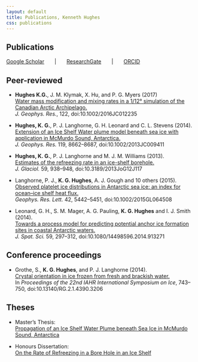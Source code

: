 ```yaml
---
layout: default
title: Publications, Kenneth Hughes
css: publications
---
```


## Publications

[Google Scholar][gs] &nbsp; &nbsp; &nbsp; &#124; &nbsp; &nbsp; &nbsp; [ResearchGate][rg] &nbsp; &nbsp; &nbsp; &#124; &nbsp; &nbsp; &nbsp; [ORCID][oi]

## Peer-reviewed

* __Hughes K.G.__, J. M. Klymak, X. Hu, and P. G. Myers (2017)  
[Water mass modification and mixing rates in a 1/12° simulation of the Canadian Arctic Archipelago.][pr5]  
*J. Geophys. Res.*, 122, doi:10.1002/2016JC012235

* __Hughes, K. G.__, P. J. Langhorne, G. H. Leonard and C. L. Stevens (2014).  
[Extension of an Ice Shelf Water plume model beneath sea ice with application in McMurdo Sound, Antarctica.][pr4]  
*J. Geophys. Res.* 119, 8662–8687, doi:10.1002/2013JC009411

* __Hughes, K. G.__, P. J. Langhorne and M. J. M. Williams (2013).  
[Estimates of the refreezing rate in an ice-shelf borehole.][pr3]  
*J. Glaciol.* 59, 938–948, doi:10.3189/2013JoG12J117

* Langhorne, P. J., __K. G. Hughes__, A. J. Gough and 10 others (2015).  
[Observed platelet ice distributions in Antarctic sea ice: an index for ocean–ice shelf heat flux.][pr2]  
*Geophys. Res. Lett.* 42, 5442–5451, doi:10.1002/2015GL064508

* Leonard, G. H., S. M. Mager, A. G. Pauling, __K. G. Hughes__ and I. J. Smith (2014).  
[Towards a process model for predicting potential anchor ice formation sites in coastal Antarctic waters.][pr1]  
*J. Spat. Sci.* 59, 297–312, doi:10.1080/14498596.2014.913271

## Conference proceedings

* Grothe, S., __K. G. Hughes__, and P. J. Langhorne (2014).  
[Crystal orientation in ice frozen from fresh and brackish water.][cp1]  
In *Proceedings of the 22nd IAHR International Symposium on Ice*, 743–750, doi:10.13140/RG.2.1.4390.3206

## Theses

- Master’s Thesis:  
[Propagation of an Ice Shelf Water Plume beneath Sea Ice in McMurdo Sound, Antarctica][mt]

- Honours Dissertation:  
[On the Rate of Refreezing in a Bore Hole in an Ice Shelf][ht]

[oi]: http://orcid.org/0000-0001-5066-3310
[rg]: https://www.researchgate.net/profile/Kenneth_Hughes2
[gs]: https://scholar.google.ca/citations?hl=en&user=hi2Jk_0AAAAJ&view_op=list_works&gmla=AJsN-F4Zdrx9Pf-PPqjz6hrH-DheV_vXiMWX3S7tEtSkmvBg_8eGJ2SgiEqMtRP6Mb6ypgid5nG3qMSTEawch62wteDpnvaeOO0VaHGLMWMILMeUpYThUhuF9rPxErjMWzQge1QX58hN
[pr5]: http://dx.doi.org/10.1002/2016JC012235
[pr4]: http://dx.doi.org/10.1002/2013JC009411
[pr3]: http://dx.doi.org/10.3189/2013JoG12J117
[pr2]: http://dx.doi.org/10.1002/2015GL064508
[pr1]: http://dx.doi.org/10.1080/14498596.2014.913271
[cp1]: http://dx.doi.org/10.13140/RG.2.1.4390.3206
[mt]: http://hdl.handle.net/10523/4325
[ht]: /docs/Ken%20Hughes%20Honours%20Dissertation.pdf

